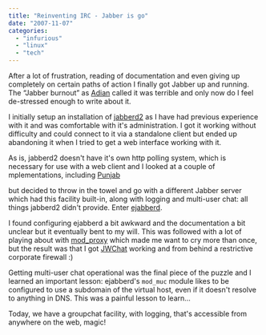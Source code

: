```yaml
---
title: "Reinventing IRC - Jabber is go"
date: "2007-11-07"
categories: 
  - "infurious"
  - "linux"
  - "tech"
---
```


After a lot of frustration, reading of documentation and even giving up completely on certain paths of action I finally got Jabber up and running. The “Jabber burnout” as [Adian](http://godswearhats.com/) called it was terrible and only now do I feel de-stressed enough to write about it.

I initially setup an installation of [jabberd2](http://jabberd2.xiaoka.com/) as I have had previous experience with it and was comfortable with it's administration. I got it working without difficulty and could connect to it via a standalone client but ended up abandoning it when I tried to get a web interface working with it.

As is, jabberd2 doesn't have it's own http polling system, which is necessary for use with a web client and I looked at a couple of mplementations, including [Punjab](http://www.butterfat.net/wiki/Projects/PunJab)

but decided to throw in the towel and go with a different Jabber server which had this facility built-in, along with logging and multi-user chat: all things jabberd2 didn't provide. Enter [ejabberd](http://www.ejabberd.im/).

I found configuring ejabberd a bit awkward and the documentation a bit unclear but it eventually bent to my will. This was followed with a lot of playing about with [mod\_proxy](http://httpd.apache.org/docs/2.0/mod/mod_proxy.html) which made me want to cry more than once, but the result was that I got [JWChat](http://jwchat.sourceforge.net/) working and from behind a restrictive corporate firewall :)

Getting multi-user chat operational was the final piece of the puzzle and I learned an important lesson: ejabberd's `mod_muc` module likes to be configured to use a subdomain of the virtual host, even if it doesn't resolve to anything in DNS. This was a painful lesson to learn...

Today, we have a groupchat facility, with logging, that's accessible from anywhere on the web, magic!
